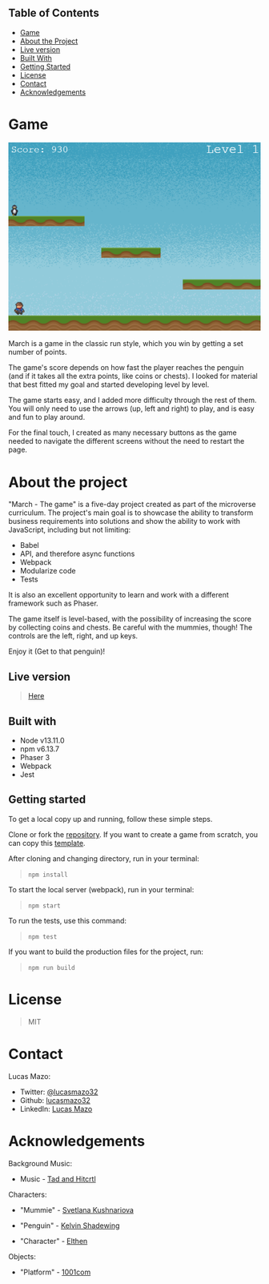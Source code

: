 ## Table of Contents

* [Game](#game)
* [About the Project](#about-the-project)
* [Live version](#live-version)
* [Built With](#built-with)
* [Getting Started](#getting-started)
* [License](#license)
* [Contact](#contact)
* [Acknowledgements](#acknowledgements)

<!-- game -->
# Game
![March Capture](/src/assets/march-shoot.png)

March is a game in the classic run style, which you win by getting a set number of points.

The game's score depends on how fast the player reaches the penguin (and if it takes all the extra points, like coins or chests). I looked for material that best fitted my goal and started developing level by level. 

The game starts easy, and I added more difficulty through the rest of them. You will only need to use the arrows (up, left and right) to play, and is easy and fun to play around.

For the final touch, I created as many necessary buttons as the game needed to navigate the different screens without the need to restart the page.

<!-- about-the-project -->
# About the project


"March - The game" is a five-day project created as part of the microverse curriculum. The project's main goal is to showcase the ability to transform business requirements into solutions and show the ability to work with JavaScript, including but not limiting:


- Babel
- API, and therefore async functions
- Webpack
- Modularize code
- Tests

It is also an excellent opportunity to learn and work with a different framework such as Phaser.

The game itself is level-based, with the possibility of increasing the score by collecting coins and chests. Be careful with the mummies, though! The controls are the left, right, and up keys.

Enjoy it (Get to that penguin)!

## Live version

> [Here](https://lucasmazo32.github.io/march-game/)

## Built with

- Node v13.11.0
- npm v6.13.7
- Phaser 3
- Webpack
- Jest

## Getting started

To get a local copy up and running, follow these simple steps.

Clone or fork the [repository](https://github.com/lucasmazo32/march-game). If you want to create a game from scratch, you can copy this [template](https://github.com/lucasmazo32/game-template).

After cloning and changing directory, run in your terminal:

> ``` npm install ```

To start the local server (webpack), run in your terminal:

> ``` npm start ```

To run the tests, use this command:

> ``` npm test ```

If you want to build the production files for the project, run:

> ``` npm run build ```

# License

> MIT

# Contact

Lucas Mazo:

- Twitter: [@lucasmazo32](https://twitter.com/lucasmazo32)
- Github: [lucasmazo32](https://github.com/lucasmazo32)
- LinkedIn: [Lucas Mazo](https://www.linkedin.com/in/lucasmazo/)

# Acknowledgements

Background Music:

- Music - [Tad and Hitcrtl](https://opengameart.org/content/dryads-feast)

Characters:

- "Mummie" - [Svetlana Kushnariova](https://opengameart.org/content/mummies)

- "Penguin" - [Kelvin Shadewing](http://kyrodianlegends.com/)

- "Character" - [Elthen](https://www.patreon.com/elthen)

Objects:

- "Platform" - [1001com](1001.com)
